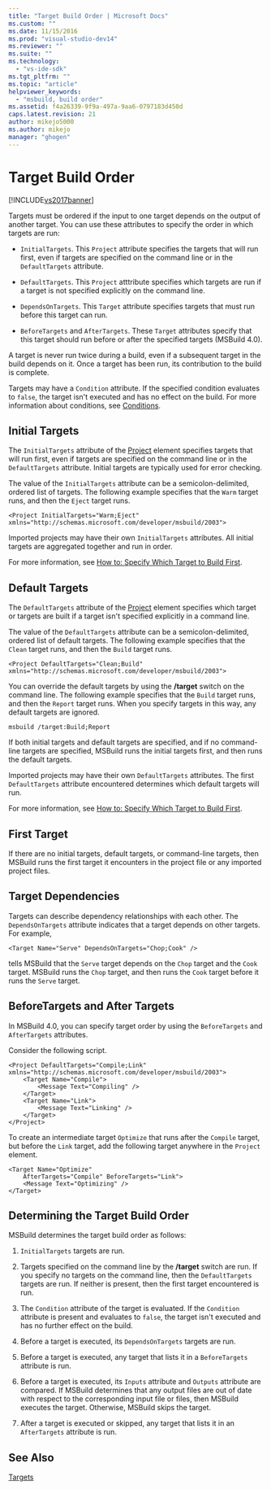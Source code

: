 ```yaml
---
title: "Target Build Order | Microsoft Docs"
ms.custom: ""
ms.date: 11/15/2016
ms.prod: "visual-studio-dev14"
ms.reviewer: ""
ms.suite: ""
ms.technology: 
  - "vs-ide-sdk"
ms.tgt_pltfrm: ""
ms.topic: "article"
helpviewer_keywords: 
  - "msbuild, build order"
ms.assetid: f4a26339-9f9a-497a-9aa6-0797183d450d
caps.latest.revision: 21
author: mikejo5000
ms.author: mikejo
manager: "ghogen"
---
```

# Target Build Order
[!INCLUDE[vs2017banner](../includes/vs2017banner.md)]

  
Targets must be ordered if the input to one target depends on the output of another target. You can use these attributes to specify the order in which targets are run:  
  
-   `InitialTargets`. This `Project` attribute specifies the targets that will run first, even if targets are specified on the command line or in the `DefaultTargets` attribute.  
  
-   `DefaultTargets`. This `Project` atttribute specifies which targets are run if a target is not specified explicitly on the command line.  
  
-   `DependsOnTargets`. This `Target` attribute specifies targets that must run before this target can run.  
  
-   `BeforeTargets` and `AfterTargets`. These `Target` attributes specify that this target should run before or after the specified targets (MSBuild 4.0).  
  
 A target is never run twice during a build, even if a subsequent target in the build depends on it. Once a target has been run, its contribution to the build is complete.  
  
 Targets may have a `Condition` attribute. If the specified condition evaluates to `false`, the target isn't executed and has no effect on the build. For more information about conditions, see [Conditions](../msbuild/msbuild-conditions.md).  
  
## Initial Targets  
 The `InitialTargets` attribute of the [Project](../msbuild/project-element-msbuild.md) element specifies targets that will run first, even if targets are specified on the command line or in the `DefaultTargets` attribute. Initial targets are typically used for error checking.  
  
 The value of the `InitialTargets` attribute can be a semicolon-delimited, ordered list of targets. The following example specifies that the `Warm` target runs, and then the `Eject` target runs.  
  
```  
<Project InitialTargets="Warm;Eject" xmlns="http://schemas.microsoft.com/developer/msbuild/2003">  
```  
  
 Imported projects may have their own `InitialTargets` attributes. All initial targets are aggregated together and run in order.  
  
 For more information, see [How to: Specify Which Target to Build First](../msbuild/how-to-specify-which-target-to-build-first.md).  
  
## Default Targets  
 The `DefaultTargets` attribute of the [Project](../msbuild/project-element-msbuild.md) element specifies which target or targets are built if a target isn't specified explicitly in a command line.  
  
 The value of the `DefaultTargets` attribute can be a semicolon-delimited, ordered list of default targets. The following example specifies that the `Clean` target runs, and then the `Build` target runs.  
  
```  
<Project DefaultTargets="Clean;Build" xmlns="http://schemas.microsoft.com/developer/msbuild/2003">  
```  
  
 You can override the default targets by using the **/target** switch on the command line. The following example specifies that the `Build` target runs, and then the `Report` target runs. When you specify targets in this way, any default targets are ignored.  
  
 `msbuild /target:Build;Report`  
  
 If both initial targets and default targets are specified, and if no command-line targets are specified, MSBuild runs the initial targets first, and then runs the default targets.  
  
 Imported projects may have their own `DefaultTargets` attributes. The first `DefaultTargets` attribute encountered determines which default targets will run.  
  
 For more information, see [How to: Specify Which Target to Build First](../msbuild/how-to-specify-which-target-to-build-first.md).  
  
## First Target  
 If there are no initial targets, default targets, or command-line targets, then MSBuild runs the first target it encounters in the project file or any imported project files.  
  
## Target Dependencies  
 Targets can describe dependency relationships with each other. The `DependsOnTargets` attribute indicates that a target depends on other targets. For example,  
  
```  
<Target Name="Serve" DependsOnTargets="Chop;Cook" />  
```  
  
 tells MSBuild that the `Serve` target depends on the `Chop` target and the `Cook` target. MSBuild runs the `Chop` target, and then runs the `Cook` target before it runs the `Serve` target.  
  
## BeforeTargets and After Targets  
 In MSBuild 4.0, you can specify target order by using the `BeforeTargets` and `AfterTargets` attributes.  
  
 Consider the following script.  
  
```  
<Project DefaultTargets="Compile;Link" xmlns="http://schemas.microsoft.com/developer/msbuild/2003">  
    <Target Name="Compile">  
        <Message Text="Compiling" />  
    </Target>  
    <Target Name="Link">  
        <Message Text="Linking" />  
    </Target>  
</Project>  
```  
  
 To create an intermediate target `Optimize` that runs after the `Compile` target, but before the `Link` target, add the following target anywhere in the `Project` element.  
  
```  
<Target Name="Optimize"   
    AfterTargets="Compile" BeforeTargets="Link">  
    <Message Text="Optimizing" />  
</Target>  
```  
  
## Determining the Target Build Order  
 MSBuild determines the target build order as follows:  
  
1.  `InitialTargets` targets are run.  
  
2.  Targets specified on the command line by the **/target** switch are run. If you specify no targets on the command line, then the `DefaultTargets` targets are run. If neither is present, then the first target encountered is run.  
  
3.  The `Condition` attribute of the target is evaluated. If the `Condition` attribute is present and evaluates to `false`, the target isn't executed and has no further effect on the build.  
  
4.  Before a target is executed, its `DependsOnTargets` targets are run.  
  
5.  Before a target is executed, any target that lists it in a `BeforeTargets` attribute is run.  
  
6.  Before a target is executed, its `Inputs` attribute and `Outputs` attribute are compared. If MSBuild determines that any output files are out of date with respect to the corresponding input file or files, then MSBuild executes the target. Otherwise, MSBuild skips the target.  
  
7.  After a target is executed or skipped, any target that lists it in an `AfterTargets` attribute is run.  
  
## See Also  
 [Targets](../msbuild/msbuild-targets.md)




